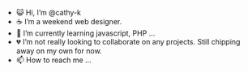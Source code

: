 -  😺 Hi, I’m @cathy-k
-  ☕ I’m a weekend web designer.
-  🌷 I’m currently learning javascript, PHP ... 
-  💔 I’m not really looking to collaborate on any projects. Still chipping away on my own for now.
-  📫 How to reach me ...

<!---
cathy-k/cathy-k is a ✨ special ✨ repository because its `README.md` (this file) appears on your GitHub profile.
You can click the Preview link to take a look at your changes. 
--->
